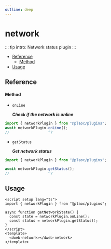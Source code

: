 ```yaml
---
outline: deep
---
```


# network

<Badges name="@plaoc/plugins" />

::: tip intro:
Network status plugin
:::

- [Reference](#reference)
  - [Method](#method)
- [Usage](#usage)

## Reference

#### Method

- `onLine`
  
  **_Check if the network is online_**

```ts twoslash
import { networkPlugin } from "@plaoc/plugins";
await networkPlugin.onLine();
//                  ^?
```

- `getStatus`

  **_Get network status_**

```ts twoslash
import { networkPlugin } from "@plaoc/plugins";

await networkPlugin.getStatus();
//                  ^?
```

## Usage

```vue {5,6}
<script setup lang="ts">
import { networkPlugin } from "@plaoc/plugins";

async function getNetworkState() {
  const state = networkPlugin.onLine();
  const status = networkPlugin.getStatus();
}
</script>
<template>
  <dweb-network></dweb-network>
</template>
```
